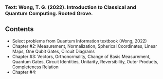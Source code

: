 ### Text: Wong, T. G. (2022). Introduction to Classical and Quantum Computing. Rooted Grove.

## Contents
* Select problems from Quantum Information textbook (Wong, 2022)
* Chapter #2: Measurement, Normalization, Spherical Coordinates, Linear Maps, One Qubit Gates, Circuit Diagrams
* Chapter #3: Vectors, Orthonormality, Change of Basis Measurement, Quantum Gates, Circuit Identities, Unitarity, Reversibility, Outer Products, Completeness Relation
* Chapter #4: 
